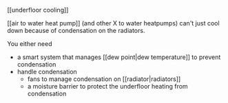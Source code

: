 [[underfloor cooling]]

[[air to water heat pump]] (and other X to water heatpumps) can't just cool down because of condensation on the radiators. 

You either need 
- a smart system that manages [[dew point|dew temperature]] to prevent condensation
- handle condensation
	- fans to manage condensation on [[radiator|radiators]] 
	- a moisture barrier to protect the underfloor heating from condensation
